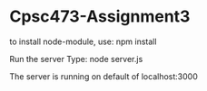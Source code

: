 # Cpsc473-Assignment3
to install node-module,
use: npm install

Run the server
Type: node server.js

The server is running on default of localhost:3000
